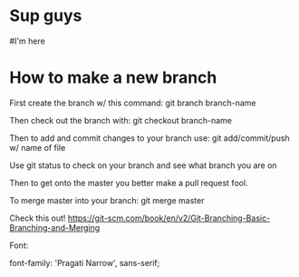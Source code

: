 # Sup guys
#I'm here
# How to make a new branch
First create the branch w/ this command: git branch branch-name

Then check out the branch with: git checkout branch-name

Then to add and commit changes to your branch use: git add/commit/push w/ name of file

Use git status to check on your branch and see what branch you are on

Then to get onto the master you better make a pull request fool. 

To merge master into your branch: git merge master

Check this out! https://git-scm.com/book/en/v2/Git-Branching-Basic-Branching-and-Merging

Font: 
<link href="https://fonts.googleapis.com/css?family=Pragati+Narrow" rel="stylesheet"> 
font-family: 'Pragati Narrow', sans-serif;
